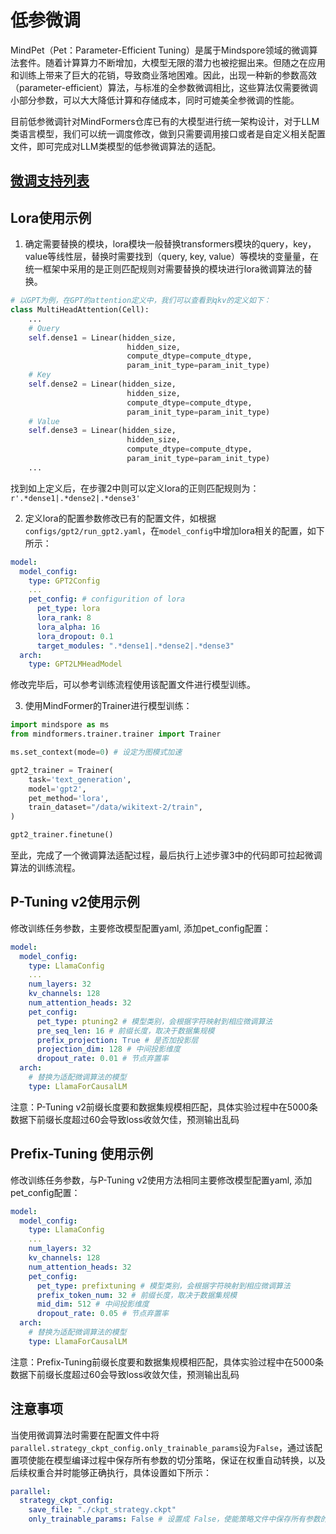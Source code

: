 # 低参微调

MindPet（Pet：Parameter-Efficient Tuning）是属于Mindspore领域的微调算法套件。随着计算算力不断增加，大模型无限的潜力也被挖掘出来。但随之在应用和训练上带来了巨大的花销，导致商业落地困难。因此，出现一种新的参数高效（parameter-efficient）算法，与标准的全参数微调相比，这些算法仅需要微调小部分参数，可以大大降低计算和存储成本，同时可媲美全参微调的性能。

目前低参微调针对MindFormers仓库已有的大模型进行统一架构设计，对于LLM类语言模型，我们可以统一调度修改，做到只需要调用接口或者是自定义相关配置文件，即可完成对LLM类模型的低参微调算法的适配。

## [微调支持列表](../model_support_list.md#微调支持列表)

## Lora使用示例

1. 确定需要替换的模块，lora模块一般替换transformers模块的query，key，value等线性层，替换时需要找到（query, key, value）等模块的变量量，在统一框架中采用的是正则匹配规则对需要替换的模块进行lora微调算法的替换。

```python
# 以GPT为例，在GPT的attention定义中，我们可以查看到qkv的定义如下：
class MultiHeadAttention(Cell):
    ...
    # Query
    self.dense1 = Linear(hidden_size,
                          hidden_size,
                          compute_dtype=compute_dtype,
                          param_init_type=param_init_type)
    # Key
    self.dense2 = Linear(hidden_size,
                          hidden_size,
                          compute_dtype=compute_dtype,
                          param_init_type=param_init_type)
    # Value
    self.dense3 = Linear(hidden_size,
                          hidden_size,
                          compute_dtype=compute_dtype,
                          param_init_type=param_init_type)
    ...
```

找到如上定义后，在步骤2中则可以定义lora的正则匹配规则为：`r'.*dense1|.*dense2|.*dense3'`

2. 定义lora的配置参数修改已有的配置文件，如根据`configs/gpt2/run_gpt2.yaml`，在`model_config`中增加lora相关的配置，如下所示：

```yaml
model:
  model_config:
    type: GPT2Config
    ...
    pet_config: # configurition of lora
      pet_type: lora
      lora_rank: 8
      lora_alpha: 16
      lora_dropout: 0.1
      target_modules: ".*dense1|.*dense2|.*dense3"
  arch:
    type: GPT2LMHeadModel
```

修改完毕后，可以参考训练流程使用该配置文件进行模型训练。

3. 使用MindFormer的Trainer进行模型训练：

```python
import mindspore as ms
from mindformers.trainer.trainer import Trainer

ms.set_context(mode=0) # 设定为图模式加速

gpt2_trainer = Trainer(
    task='text_generation',
    model='gpt2',
    pet_method='lora',
    train_dataset="/data/wikitext-2/train",
)

gpt2_trainer.finetune()
```

至此，完成了一个微调算法适配过程，最后执行上述步骤3中的代码即可拉起微调算法的训练流程。

## P-Tuning v2使用示例

修改训练任务参数，主要修改模型配置yaml, 添加pet_config配置：

```yaml
model:
  model_config:
    type: LlamaConfig
    ...
    num_layers: 32
    kv_channels: 128
    num_attention_heads: 32
    pet_config:
      pet_type: ptuning2 # 模型类别，会根据字符映射到相应微调算法
      pre_seq_len: 16 # 前缀长度，取决于数据集规模
      prefix_projection: True # 是否加投影层
      projection_dim: 128 # 中间投影维度
      dropout_rate: 0.01 # 节点弃置率
  arch:
    # 替换为适配微调算法的模型
    type: LlamaForCausalLM
```

注意：P-Tuning v2前缀长度要和数据集规模相匹配，具体实验过程中在5000条数据下前缀长度超过60会导致loss收敛欠佳，预测输出乱码

## Prefix-Tuning 使用示例

修改训练任务参数，与P-Tuning v2使用方法相同主要修改模型配置yaml, 添加pet_config配置：

```yaml
model:
  model_config:
    type: LlamaConfig
    ...
    num_layers: 32
    kv_channels: 128
    num_attention_heads: 32
    pet_config:
      pet_type: prefixtuning # 模型类别，会根据字符映射到相应微调算法
      prefix_token_num: 32 # 前缀长度，取决于数据集规模
      mid_dim: 512 # 中间投影维度
      dropout_rate: 0.05 # 节点弃置率
  arch:
    # 替换为适配微调算法的模型
    type: LlamaForCausalLM
```

注意：Prefix-Tuning前缀长度要和数据集规模相匹配，具体实验过程中在5000条数据下前缀长度超过60会导致loss收敛欠佳，预测输出乱码

## 注意事项

当使用微调算法时需要在配置文件中将`parallel.strategy_ckpt_config.only_trainable_params`设为`False`，通过该配置项使能在模型编译过程中保存所有参数的切分策略，保证在权重自动转换，以及后续权重合并时能够正确执行，具体设置如下所示：

```yaml
parallel:
  strategy_ckpt_config:
    save_file: "./ckpt_strategy.ckpt"
    only_trainable_params: False # 设置成 False，使能策略文件中保存所有参数的切分策略，保证在权重自动转换，以及后续权重合并时能够正确执行
```
